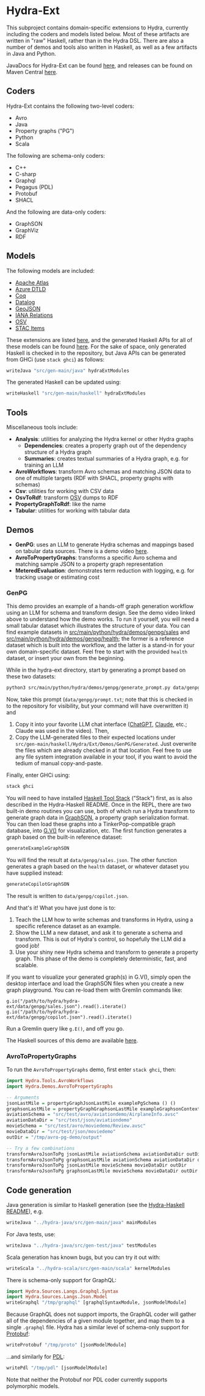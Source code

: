 # Hydra-Ext

This subproject contains domain-specific extensions to Hydra, currently
including the coders and models listed below.
Most of these artifacts are written in "raw" Haskell, rather than in the Hydra
DSL.
There are also a number of demos and tools also written in Haskell, as well as
a few artifacts in Java and Python.

JavaDocs for Hydra-Ext can be found [here](https://categoricaldata.github.io/hydra/hydra-ext/javadoc),
and releases can be found on Maven Central [here](https://central.sonatype.com/artifact/net.fortytwo.hydra/hydra-ext).

## Coders

Hydra-Ext contains the following two-level coders:
* Avro
* Java
* Property graphs ("PG")
* Python
* Scala

The following are schema-only coders:
* C++
* C-sharp
* Graphql
* Pegagus (PDL)
* Protobuf
* SHACL

And the following are data-only coders:
* GraphSON
* GraphViz
* RDF

## Models

The following models are included:
* [Apache Atlas](https://github.com/CategoricalData/hydra/blob/main/hydra-ext/src/main/haskell/Hydra/Models/Atlas.hs)
* [Azure DTLD](https://github.com/CategoricalData/hydra/blob/main/hydra-ext/src/main/haskell/Hydra/Models/AzureDtld.hs)
* [Coq](https://github.com/CategoricalData/hydra/blob/main/hydra-ext/src/main/haskell/Hydra/Models/Coq.hs)
* [Datalog](https://github.com/CategoricalData/hydra/blob/main/hydra-ext/src/main/haskell/Hydra/Models/Datalog.hs)
* [GeoJSON](https://github.com/CategoricalData/hydra/blob/main/hydra-ext/src/main/haskell/Hydra/Models/GeoJson.hs)
* [IANA Relations](https://github.com/CategoricalData/hydra/blob/main/hydra-ext/src/main/haskell/Hydra/Models/IanaRelations.hs)
* [OSV](https://github.com/CategoricalData/hydra/blob/main/hydra-ext/src/main/haskell/Hydra/Models/Osv.hs)
* [STAC Items](https://github.com/CategoricalData/hydra/blob/main/hydra-ext/src/main/haskell/Hydra/Models/StacItems.hs)

These extensions are listed [here](https://github.com/CategoricalData/hydra/blob/main/hydra-ext/src/main/haskell/Hydra/Ext/Sources/All.hs),
and the generated Haskell APIs for all of these models can be found [here](https://github.com/CategoricalData/hydra/tree/main/hydra-ext/src/gen-main/haskell).
For the sake of space, only generated Haskell is checked in to the repository, but Java APIs can be generated from GHCi (use `stack ghci`) as follows:

```haskell
writeJava "src/gen-main/java" hydraExtModules
```

The generated Haskell can be updated using:

```haskell
writeHaskell "src/gen-main/haskell" hydraExtModules
```

## Tools

Miscellaneous tools include:
* **Analysis**: utilities for analyzing the Hydra kernel or other Hydra graphs
  * **Dependencies**: creates a property graph out of the dependency structure of a Hydra graph
  * **Summaries**: creates textual summaries of a Hydra graph, e.g. for training an LLM
* **AvroWorkflows**: transform Avro schemas and matching JSON data to one of multiple targets (RDF with SHACL, property graphs with schemas)
* **Csv**: utilities for working with CSV data
* **OsvToRdf**: transform [OSV](https://osv.dev) dumps to RDF
* **PropertyGraphToRdf**: like the name
* **Tabular**: utilities for working with tabular data

## Demos

* **GenPG**: uses an LLM to generate Hydra schemas and mappings based on tabular data sources. There is a demo video [here](https://drive.google.com/file/d/10HCElcG7n0tprOTdtX4bSa5yWYs08nV-/view?usp=sharing).
* **AvroToPropertyGraphs**: transforms a specific Avro schema and matching sample JSON to a property graph representation
* **MeteredEvaluation**: demonstrates term reduction with logging, e.g. for tracking usage or estimating cost

### GenPG

This demo provides an example of a hands-off graph generation workflow using an LLM for schema and transform design.
See the demo video linked above to understand how the demo works.
To run it yourself, you will need a small tabular dataset which illustrates the structure of your data.
You can find example datasets in
[src/main/python/hydra/demos/genpg/sales](https://github.com/CategoricalData/hydra/tree/main/hydra-ext/data/genpg/sales)
and [src/main/python/hydra/demos/genpg/health](https://github.com/CategoricalData/hydra/tree/main/hydra-ext/data/genpg/health);
the former is a reference dataset which is built into the workflow,
and the latter is a stand-in for your own domain-specific dataset.
Feel free to start with the provided `health` dataset, or insert your own from the beginning.

While in the hydra-ext directory, start by generating a prompt based on these two datasets:

```bash
python3 src/main/python/hydra/demos/genpg/generate_prompt.py data/genpg/sources/health > data/genpg/prompt.txt
```

Now, take this prompt (`data/genpg/prompt.txt`; note that this is checked in to the repository for visibility, but your command will have overwritten it) and
1. Copy it into your favorite LLM chat interface
([ChatGPT](https://chatgpt.com), [Claude](https://claude.ai), etc.; Claude was used in the video). Then,
2. Copy the LLM-generated files to their expected locations under `src/gen-main/haskell/Hydra/Ext/Demos/GenPG/Generated`.
Just overwrite the files which are already checked in at that location.
Feel free to use any file system integration available in your tool, if you want to avoid the tedium of manual copy-and-paste.

Finally, enter GHCi using:
```bash
stack ghci
```
You will need to have installed [Haskell Tool Stack](https://docs.haskellstack.org/en/stable) ("Stack") first,
as is also described in the Hydra-Haskell README.
Once in the REPL, there are two built-in demo routines you can use,
both of which run a Hydra transform to generate graph data in [GraphSON](https://github.com/apache/tinkerpop/blob/master/docs/src/dev/io/graphson.asciidoc),
a property graph serialization format.
You can then load these graphs into a TinkerPop-compatible graph database,
into [G.V()](https://gdotv.com) for visualization, etc.
The first function generates a graph based on the built-in reference dataset:
```haskell
generateExampleGraphSON
```
You will find the result at `data/genpg/sales.json`.
The other function generates a graph based on the `health` dataset,
or whatever dataset you have supplied instead:
```haskell
generateCopilotGraphSON
```
The result is written to `data/genpg/copilot.json`.

And that's it! What you have just done is to:
1. Teach the LLM how to write schemas and transforms in Hydra, using a specific reference dataset as an example.
2. Show the LLM a new dataset, and ask it to generate a schema and transform.
This is out of Hydra's control, so hopefully the LLM did a good job!
3. Use your shiny new Hydra schema and transform to generate a property graph. This phase of the demo is completely deterministic, fast, and scalable.

If you want to visualize your generated graph(s) in G.V(),
simply open the desktop interface and load the GraphSON files when you create a new graph playground.
You can re-load them with Gremlin commands like:

```gremlin
g.io("/path/to/hydra/hydra-ext/data/genpg/sales.json").read().iterate()
g.io("/path/to/hydra/hydra-ext/data/genpg/copilot.json").read().iterate()
```

Run a Gremlin query like `g.E()`, and off you go.

The Haskell sources of this demo are available [here](https://github.com/CategoricalData/hydra/tree/main/hydra-ext/src/main/haskell/Hydra/Ext/Demos/GenPG).

### AvroToPropertyGraphs

To run the `AvroToPropertyGraphs` demo, first enter `stack ghci`, then:

```haskell
import Hydra.Tools.AvroWorkflows
import Hydra.Demos.AvroToPropertyGraphs

-- Arguments
jsonLastMile = propertyGraphJsonLastMile examplePgSchema () ()
graphsonLastMile = propertyGraphGraphsonLastMile exampleGraphsonContext examplePgSchema () ()
aviationSchema = "src/test/avro/aviationdemo/AirplaneInfo.avsc"
aviationDataDir = "src/test/json/aviationdemo"
movieSchema = "src/test/avro/moviedemo/Review.avsc"
movieDataDir = "src/test/json/moviedemo"
outDir = "/tmp/avro-pg-demo/output"

-- Try a few combinations
transformAvroJsonToPg jsonLastMile aviationSchema aviationDataDir outDir
transformAvroJsonToPg graphsonLastMile aviationSchema aviationDataDir outDir
transformAvroJsonToPg jsonLastMile movieSchema movieDataDir outDir
transformAvroJsonToPg graphsonLastMile movieSchema movieDataDir outDir
```

## Code generation

Java generation is similar to Haskell generation (see the [Hydra-Haskell README](https://github.com/CategoricalData/hydra/blob/main/hydra-haskell/README.md)), e.g.

```haskell
writeJava "../hydra-java/src/gen-main/java" mainModules
```

For Java tests, use:

```haskell
writeJava "../hydra-java/src/gen-test/java" testModules
```

Scala generation has known bugs, but you can try it out with:

```haskell
writeScala "../hydra-scala/src/gen-main/scala" kernelModules
```

There is schema-only support for GraphQL:

```haskell
import Hydra.Sources.Langs.Graphql.Syntax
import Hydra.Sources.Langs.Json.Model
writeGraphql "/tmp/graphql" [graphqlSyntaxModule, jsonModelModule]
```

Because GraphQL does not support imports, the GraphQL coder will gather all of the dependencies of a given module together,
and map them to a single `.graphql` file.
Hydra has a similar level of schema-only support for [Protobuf](https://protobuf.dev/):

```haskell
writeProtobuf "/tmp/proto" [jsonModelModule]
```

...and similarly for [PDL](https://linkedin.github.io/rest.li/pdl_schema):

```haskell
writePdl "/tmp/pdl" [jsonModelModule]
```

Note that neither the Protobuf nor PDL coder currently supports polymorphic models.
